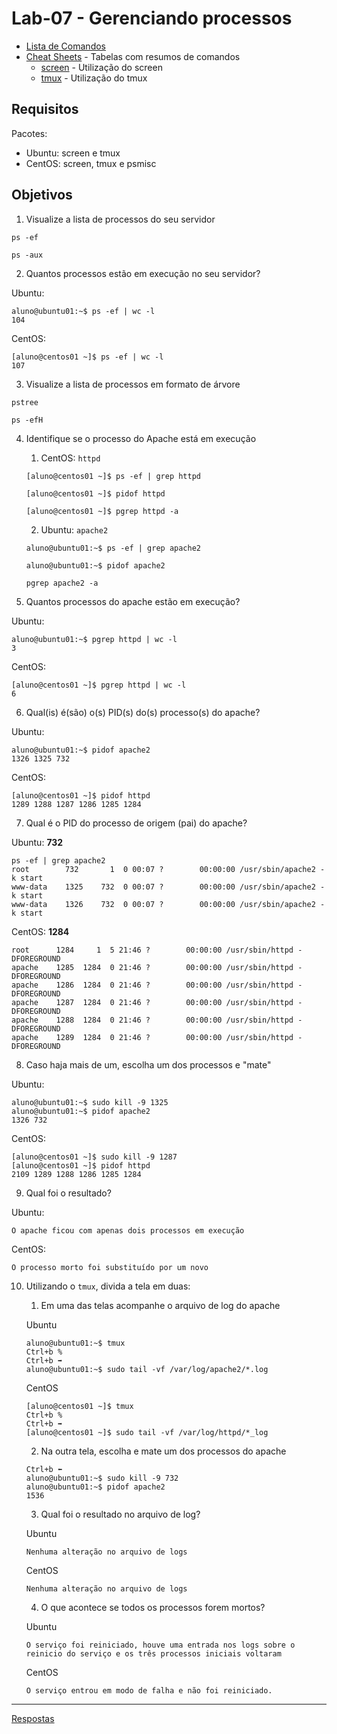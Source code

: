# Lab-07 - Gerenciando processos

- [Lista de Comandos](../comandos.md)
- [Cheat Sheets](../../cheatsheets) - Tabelas com resumos de comandos
    - [screen](../../cheatsheets/screen.md) - Utilização do screen
    - [tmux](../../cheatsheets/tmux.md) - Utilização do tmux

## Requisitos

Pacotes:
- Ubuntu: screen e tmux
- CentOS: screen, tmux e psmisc


## Objetivos

1. Visualize a lista de processos do seu servidor

```
ps -ef
```

```
ps -aux
```

2. Quantos processos estão em execução no seu servidor?

Ubuntu:

```
aluno@ubuntu01:~$ ps -ef | wc -l
104
```

CentOS:

```
[aluno@centos01 ~]$ ps -ef | wc -l
107
```


3. Visualize a lista de processos em formato de árvore

```
pstree
```

```
ps -efH
```

4. Identifique se o processo do Apache está em execução
    1. CentOS: `httpd`

      ```
      [aluno@centos01 ~]$ ps -ef | grep httpd
      ```

      ```
      [aluno@centos01 ~]$ pidof httpd
      ```

      ```
      [aluno@centos01 ~]$ pgrep httpd -a
      ```

    2. Ubuntu: `apache2`

      ```
      aluno@ubuntu01:~$ ps -ef | grep apache2
      ```

      ```
      aluno@ubuntu01:~$ pidof apache2
      ```

      ```
      pgrep apache2 -a
      ```

5. Quantos processos do apache estão em execução?

Ubuntu:

```
aluno@ubuntu01:~$ pgrep httpd | wc -l
3
```

CentOS:

```
[aluno@centos01 ~]$ pgrep httpd | wc -l
6
```

6. Qual(is) é(são) o(s) PID(s) do(s) processo(s) do apache?

Ubuntu:

```
aluno@ubuntu01:~$ pidof apache2
1326 1325 732
```

CentOS:

```
[aluno@centos01 ~]$ pidof httpd
1289 1288 1287 1286 1285 1284
```

7. Qual é o PID do processo de origem (pai) do apache?

Ubuntu: **732**

```
ps -ef | grep apache2
root        732       1  0 00:07 ?        00:00:00 /usr/sbin/apache2 -k start
www-data    1325    732  0 00:07 ?        00:00:00 /usr/sbin/apache2 -k start
www-data    1326    732  0 00:07 ?        00:00:00 /usr/sbin/apache2 -k start
```

CentOS: **1284**

```
root      1284     1  5 21:46 ?        00:00:00 /usr/sbin/httpd -DFOREGROUND
apache    1285  1284  0 21:46 ?        00:00:00 /usr/sbin/httpd -DFOREGROUND
apache    1286  1284  0 21:46 ?        00:00:00 /usr/sbin/httpd -DFOREGROUND
apache    1287  1284  0 21:46 ?        00:00:00 /usr/sbin/httpd -DFOREGROUND
apache    1288  1284  0 21:46 ?        00:00:00 /usr/sbin/httpd -DFOREGROUND
apache    1289  1284  0 21:46 ?        00:00:00 /usr/sbin/httpd -DFOREGROUND
```

8. Caso haja mais de um, escolha um dos processos e "mate"

Ubuntu:

```
aluno@ubuntu01:~$ sudo kill -9 1325
aluno@ubuntu01:~$ pidof apache2
1326 732
```

CentOS:

```
[aluno@centos01 ~]$ sudo kill -9 1287
[aluno@centos01 ~]$ pidof httpd
2109 1289 1288 1286 1285 1284
```

9. Qual foi o resultado?

Ubuntu:

```
O apache ficou com apenas dois processos em execução
```

CentOS:

```
O processo morto foi substituído por um novo
```

10. Utilizando o `tmux`, divida a tela em duas:
    1. Em uma das telas acompanhe o arquivo de log do apache

      Ubuntu

      ```
      aluno@ubuntu01:~$ tmux
      Ctrl+b %
      Ctrl+b ➡️
      aluno@ubuntu01:~$ sudo tail -vf /var/log/apache2/*.log
      ```

      CentOS

      ```
      [aluno@centos01 ~]$ tmux
      Ctrl+b %
      Ctrl+b ➡️
      [aluno@centos01 ~]$ sudo tail -vf /var/log/httpd/*_log
      ```

    2. Na outra tela, escolha e mate um dos processos do apache

      ```
      Ctrl+b ⬅️
      aluno@ubuntu01:~$ sudo kill -9 732
      aluno@ubuntu01:~$ pidof apache2
      1536
      ```

    3. Qual foi o resultado no arquivo de log?

      Ubuntu

      ```
      Nenhuma alteração no arquivo de logs
      ```

      CentOS

      ```
      Nenhuma alteração no arquivo de logs
      ```

    4. O que acontece se todos os processos forem mortos?

      Ubuntu

      ```
      O serviço foi reiniciado, houve uma entrada nos logs sobre o reinicio do serviço e os três processos iniciais voltaram
      ```

      CentOS

      ```
      O serviço entrou em modo de falha e não foi reiniciado.
      ```



------------
[Respostas](respostas.md)
